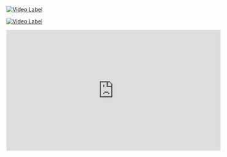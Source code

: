 
[![Video Label](http://img.youtube.com/vi/29ECwExc-_M/1.jpg)](https://youtu.be/29ECwExc-_M)




[![Video Label](http://img.youtube.com/vi/29ECwExc-_M/1.jpg)](https://youtu.be/29ECwExc-_M)
<iframe width="560" height="315" src="https://www.youtube.com/embed/29ECwExc-_M?si=ejYVsrXEEFgfWtnT" title="YouTube video player" frameborder="0" allow="accelerometer; autoplay; clipboard-write; encrypted-media; gyroscope; picture-in-picture; web-share" referrerpolicy="strict-origin-when-cross-origin" allowfullscreen></iframe>

